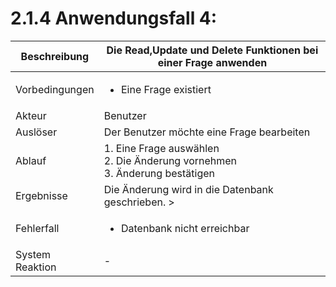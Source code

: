 # 2.1.4 Anwendungsfall 4: 

| Beschreibung | Die Read,Update und Delete Funktionen bei einer Frage anwenden |
| ------------- | --- |
| Vorbedingungen | <ul><li> Eine Frage existiert </li></ul> |
| Akteur | Benutzer |
| Auslöser | Der Benutzer möchte eine Frage bearbeiten |
| Ablauf | 1. Eine Frage auswählen <br/> 2. Die Änderung vornehmen <br/> 3. Änderung bestätigen |
| Ergebnisse | Die Änderung wird in die Datenbank geschrieben. > |
| Fehlerfall | <ul><li> Datenbank nicht erreichbar </li></ul>| 
| System Reaktion | - |
